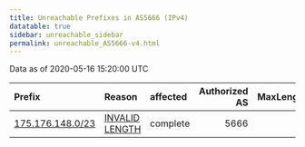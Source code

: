 ```yaml
---
title: Unreachable Prefixes in AS5666 (IPv4)
datatable: true
sidebar: unreachable_sidebar
permalink: unreachable_AS5666-v4.html
---
```


Data as of 2020-05-16 15:20:00 UTC


<div class="datatable-begin"></div>

| Prefix                                                     | Reason                                                                                                    | affected   |   Authorized AS |   MaxLength | Anchor                                       |   unreachable /24s |
|:-----------------------------------------------------------|:----------------------------------------------------------------------------------------------------------|:-----------|----------------:|------------:|:---------------------------------------------|-------------------:|
| [175.176.148.0/23](https://stat.ripe.net/175.176.148.0/23) | [INVALID LENGTH](https://rpki-validator.ripe.net/announcement-preview?asn=AS5666&prefix=175.176.148.0/23) | complete   |            5666 |          22 | [APNIC](unreachable_APNIC_RPKI_Root-v4.html) |                  2 |

<div class="datatable-end"></div>